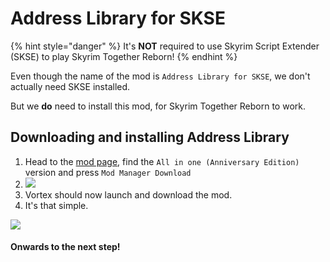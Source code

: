 # Address Library for SKSE

{% hint style="danger" %}
It's **NOT** required to use Skyrim Script Extender (SKSE) to play Skyrim Together Reborn!
{% endhint %}

Even though the name of the mod is `Address Library for SKSE`, we don't actually need SKSE installed.&#x20;

But we **do** need to install this mod, for Skyrim Together Reborn to work.

## Downloading and installing Address Library

1. Head to the [mod page](https://www.nexusmods.com/skyrimspecialedition/mods/32444?tab=files), find the `All in one (Anniversary Edition)` version and press `Mod Manager Download`
2. ![](https://shx.is/5BiWbFFPM.png)
3. Vortex should now launch and download the mod.
4. It's that simple.

![](https://shx.is/5BKMDyOze.gif)

#### Onwards to the next step!
